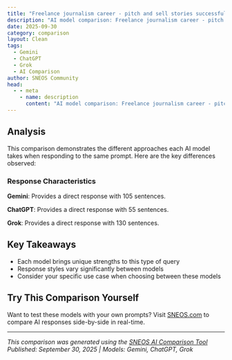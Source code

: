 ```yaml
---
title: "Freelance journalism career - pitch and sell stories successfully"
description: "AI model comparison: Freelance journalism career - pitch and sell stories successfully..."
date: 2025-09-30
category: comparison
layout: Clean
tags:
  - Gemini
  - ChatGPT
  - Grok
  - AI Comparison
author: SNEOS Community
head:
  - - meta
    - name: description
      content: "AI model comparison: Freelance journalism career - pitch and sell stories successfully..."
---
```


<ChatComparison
  title="Freelance journalism career - pitch and sell stories successfully"
  prompt="Freelance journalism career - pitch and sell stories successfully"
  :responses='{
    "Gemini": "## Building a Successful Freelance Journalism Career: Mastering the Pitch and the Sale\n\nFreelance journalism can be a rewarding but challenging career.  Success hinges on your ability to find compelling story ideas and then pitch them effectively to editors.  Here\u0027s a breakdown of how to excel at both:\n\n**I. Finding the Right Story Ideas:**\n\n* **Know Your Niche(s):**\n    * **Identify your expertise:** What are you passionate about? What topics do you have deep knowledge in?\n    * **Research potential publications:** Which publications cover your areas of interest? Analyze their style, audience, and past articles.\n    * **Don\u0027t be afraid to be specific:** Niche down (e.g., \u0022Sustainable fishing in the Pacific Northwest\u0022 rather than just \u0022Environmental Issues\u0022).\n* **Cultivate Your Sources:**\n    * **Build relationships:**  Network with experts, community leaders, and everyday people who can provide insights and leads.\n    * **Follow up regularly:** Stay in touch with your sources, even when you don\u0027t have a specific story in mind.\n    * **Become a reliable source yourself:** Be honest, accurate, and responsive.\n* **Stay Up-to-Date:**\n    * **Read widely:**  Follow news outlets, blogs, academic journals, and social media in your areas of interest.\n    * **Attend industry events:**  Conferences, workshops, and meetups are great for networking and uncovering new trends.\n    * **Set up Google Alerts:** Track keywords related to your niches to stay informed about breaking news and emerging issues.\n* **Think Outside the Box:**\n    * **Localize national stories:**  How is a national trend impacting your community?\n    * **Find the untold angle:**  Is there a different perspective or hidden layer to a well-known story?\n    * **Solve a problem for your audience:**  Provide practical advice or solutions to a common issue.\n* **Document Everything:**\n    * **Keep a running list of ideas:**  Don\u0027t let a good idea slip away.  Use a notebook, spreadsheet, or note-taking app to track your thoughts.\n    * **Note potential sources and resources:**  When an idea sparks, jot down potential interviewees, data sources, and relevant articles.\n* **Consider Trends and Seasons:**\n    * **Think ahead:** What stories will be relevant in the coming months?\n    * **Capitalize on seasonal events:**  Holidays, festivals, and annual conferences can offer timely opportunities.\n\n**II. Crafting the Perfect Pitch:**\n\n* **Know Your Audience (The Editor):**\n    * **Read the publication thoroughly:**  Understand its style, tone, and audience.\n    * **Identify the relevant editor:**  Find the editor who handles your subject area.\n    * **Tailor your pitch accordingly:**  Use language and examples that resonate with the editor\u0027s interests and the publication\u0027s needs.\n* **Structure Your Pitch:**\n    * **Subject Line:**  Make it compelling and concise.  Examples:\n        * \u0022Pitch: [Compelling Headline] - A Look at [Specific Issue] in [Location]\u0022\n        * \u0022Exclusive: [New Angle] on [Trending Topic]\u0022\n    * **Opening Paragraph (The Hook):**  Grab the editor\u0027s attention immediately.\n        * **Summarize the story\u0027s core idea in one or two sentences.**\n        * **Highlight the story\u0027s unique angle or value proposition.**\n        * **Consider starting with a compelling anecdote or statistic.**\n    * **Body Paragraphs (The Meat):**  Provide details about the story.\n        * **Outline the main points you\u0027ll cover.**\n        * **Explain why this story is important and timely.**\n        * **Describe your sources and reporting plan.**\n        * **Mention any visual elements (photos, videos, infographics) you can provide.**\n        * **Demonstrate your expertise and ability to deliver the story.**\n    * **Closing Paragraph (The Call to Action):**  End with a clear request.\n        * **Ask the editor if they\u0027re interested in the story.**\n        * **Suggest a word count and deadline.**\n        * **Offer to send a more detailed proposal or writing sample.**\n        * **Thank the editor for their time and consideration.**\n* **Key Elements of a Strong Pitch:**\n    * **Clarity and Conciseness:**  Get straight to the point and avoid jargon.\n    * **Originality:**  Showcase a unique angle or perspective.\n    * **Relevance:**  Explain why this story matters to the publication\u0027s audience.\n    * **Feasibility:**  Demonstrate that you can deliver the story on time and within budget.\n    * **Enthusiasm:**  Let your passion for the story shine through.\n* **Pitching Etiquette:**\n    * **Keep it brief:** Aim for 300-500 words.\n    * **Proofread carefully:**  Typos and grammatical errors make you look unprofessional.\n    * **Personalize your pitch:**  Avoid generic, mass emails.\n    * **Follow up politely:**  If you haven\u0027t heard back within a week or two, send a brief follow-up email.\n    * **Respect the editor\u0027s decision:**  If your pitch is rejected, don\u0027t take it personally.  Thank the editor for their time and move on.\n    * **Don\u0027t send the full article upfront:**  Only send the pitch unless specifically requested.\n    * **Be professional and courteous:**  Maintain a positive and respectful tone in all your communications.\n* **Tools to Help You Pitch:**\n    * **Media Databases:** (e.g., Muck Rack, Cision)  Help you find contact information for journalists and track their publications.\n    * **Pitch Templates:** Create a template you can customize for different publications.\n    * **CRM Systems:** (e.g., Trello, Asana) Help you organize your pitches and track your progress.\n\n**III. Closing the Deal and Getting Paid:**\n\n* **Negotiate Your Rate:**\n    * **Research industry standards:**  Check resources like Who Pays Writers and the Freelance Rates Database to get an idea of typical rates.\n    * **Consider your experience and expertise:**  Don\u0027t undersell yourself.\n    * **Be confident and professional:**  Clearly state your rate and be prepared to justify it.\n    * **Negotiate other terms:**  In addition to the rate, discuss kill fees (compensation if the story is canceled), copyright, and payment terms.\n* **Secure a Contract:**\n    * **Get everything in writing:**  A contract protects both you and the publication.\n    * **Include key details:**  The contract should specify the scope of the work, the deadline, the payment rate, the payment terms, and any other relevant agreements.\n* **Deliver High-Quality Work:**\n    * **Meet deadlines:**  Always deliver your work on time, even if it means working long hours.\n    * **Follow the publication\u0027s style guide:**  Adhere to their formatting, grammar, and citation guidelines.\n    * **Fact-check thoroughly:**  Accuracy is essential for maintaining your credibility.\n    * **Be responsive to feedback:**  Be willing to revise your work based on the editor\u0027s suggestions.\n* **Invoice Promptly:**\n    * **Send your invoice as soon as you submit the article.**\n    * **Include all necessary information:**  Your name, address, contact information, the publication\u0027s name, the title of the article, the agreed-upon rate, and the invoice date.\n    * **Follow up if payment is delayed:**  Don\u0027t be afraid to politely inquire about the status of your payment.\n* **Build Your Portfolio:**\n    * **Keep track of your published articles:**  Create a website or online portfolio to showcase your work.\n    * **Share your articles on social media:**  Promote your work to a wider audience.\n    * **Ask for testimonials:**  Positive reviews from satisfied editors can help you land future assignments.\n\n**IV.  Building a Sustainable Freelance Career:**\n\n* **Treat freelancing like a business:**\n    * **Create a business plan:** Define your goals, target market, and financial projections.\n    * **Manage your finances carefully:** Track your income and expenses, set aside money for taxes, and invest in your business.\n    * **Market yourself effectively:** Build a strong online presence, network with potential clients, and promote your work.\n* **Continuous Learning:**\n    * **Stay updated on industry trends and best practices.**\n    * **Take courses or workshops to improve your skills.**\n    * **Read books and articles about freelance writing and journalism.**\n* **Networking and Collaboration:**\n    * **Attend industry events and workshops.**\n    * **Join freelance writing communities and online forums.**\n    * **Collaborate with other freelancers on projects.**\n* **Time Management and Self-Discipline:**\n    * **Create a schedule and stick to it.**\n    * **Set realistic goals and break them down into smaller tasks.**\n    * **Minimize distractions and stay focused.**\n    * **Take breaks and prioritize self-care.**\n* **Resilience and Persistence:**\n    * **Expect rejections and setbacks.**\n    * **Learn from your mistakes and keep improving.**\n    * **Don\u0027t give up on your dreams.**\n\n**Key Takeaways:**\n\n* **Preparation is key:**  Thorough research, strong networking, and well-crafted pitches are essential for success.\n* **Relationships matter:**  Building strong relationships with editors and sources is crucial for long-term growth.\n* **Adaptability is essential:**  The media landscape is constantly changing, so you need to be flexible and willing to adapt.\n* **Persistence pays off:**  Don\u0027t get discouraged by rejections.  Keep learning, improving, and pitching your ideas.\n\nBy mastering these skills and strategies, you can build a fulfilling and sustainable career as a freelance journalist. Good luck!\n",
    "ChatGPT": "Certainly! Building a successful freelance journalism career and effectively pitching and selling your stories require a combination of strong writing skills, good research, strategic pitching, and professional networking. Here\u2019s a comprehensive guide to help you get started and thrive:\n\n### 1. Develop Your Skills and Portfolio\n- **Hone Your Writing Skills:** Write regularly to improve clarity, style, and storytelling.\n- **Build a Portfolio:** Start a blog, contribute to smaller publications, or create sample articles to showcase your work.\n- **Specialize:** Identify niches or beats (e.g., technology, health, culture) where you have expertise or strong interest.\n\n### 2. Research the Market\n- **Identify Potential Publications:** Find magazines, newspapers, websites, and journals that publish freelance stories in your niche.\n- **Understand Their Style and Audience:** Read their content to grasp their editorial tone, types of stories, and audience preferences.\n- **Know Submission Guidelines:** Check each outlet\u2019s guidelines for freelance submissions.\n\n### 3. Generating Story Ideas\n- **Stay Informed:** Follow news, trends, and developments in your niche.\n- **Think Uniquely:** Find fresh angles or untold stories that haven\u2019t been covered extensively.\n- **Use Personal Experience \u0026 Contacts:** Sometimes your own background or network can inspire great stories.\n\n### 4. Crafting an Effective Pitch\n- **Make It Clear and Concise:** Editors receive many pitches; get to the point quickly.\n- **Start with a Strong Subject Line:** It should grab attention and hint at the story\u2019s value.\n- **Introduce Yourself Briefly:** Mention relevant experience or clips to build credibility.\n- **Present Your Idea:** Describe your story idea, why it\u2019s timely or important, and why their readers will care.\n- **Explain Your Approach:** Outline how you plan to report the story or unique sources.\n- **Mention Your Availability and Deadline Flexibility:** Show you\u2019re professional and adaptable.\n- **Include Relevant Clips or Portfolio Links:** Demonstrate your writing quality.\n- **Maintain a Professional Tone:** Be polite and respectful.\n\n### 5. Follow Up\n- If you haven\u2019t heard back within 1-2 weeks, send a polite follow-up email.\n- Don\u2019t be pushy; just express continued interest and check if they need more info.\n\n### 6. Negotiating and Selling Your Story\n- **Know Your Worth:** Research typical freelance rates in your region and niche.\n- **Be Open to Negotiation:** Editors may have budget limits; negotiate for best possible terms.\n- **Understand Rights and Terms:** Clarify if the outlet wants exclusive rights or first serial rights.\n- **Get Agreements in Writing:** Confirm payment terms, deadlines, and rights before starting.\n\n### 7. Deliver Quality Work on Time\n- Meet deadlines.\n- Submit well-edited, accurate, and engaging stories.\n- Be prepared to make edits as requested by editors.\n\n### 8. Build Relationships\n- Develop rapport with editors; good relationships can lead to repeat assignments.\n- Network with other journalists and attend industry events.\n- Use social media and platforms like LinkedIn to showcase your work and connect.\n\n### 9. Keep Learning and Adapting\n- Stay updated with industry changes.\n- Take courses or attend workshops on writing, digital journalism, and pitching.\n- Be open to feedback and continuously improve.\n\n---\n\n### Sample Pitch Email Template\n\nSubject: Story Pitch: Exploring the Rise of Remote Work in Small Town America\n\nDear [Editor\u0027s Name],\n\nI hope this message finds you well. My name is [Your Name], and I am a freelance journalist with experience writing about employment trends and community development. You can find some of my recent work here: [Link to portfolio].\n\nI would like to pitch a feature story idea for [Publication Name] about how the rise of remote work is transforming small towns across America. The piece would explore economic impacts, changing lifestyles, and challenges faced by these communities adapting to this new way of working.\n\nGiven the increasing interest in remote work and its broad social implications, I believe this story would resonate well with your readers.\n\nI\u2019m happy to discuss this further and provide a sample or outline if you\u2019re interested.\n\nThank you for your time and consideration.\n\nBest regards,  \n[Your Name]  \n[Your Contact Information]\n\n---\n\nIf you\u0027d like, I can help you craft pitches tailored to specific subjects or publications. Just let me know!",
    "Grok": "Building a successful freelance journalism career requires a mix of strong writing skills, strategic pitching, relationship-building, and persistence. Here\u2019s a step-by-step guide to pitching and selling stories effectively, along with tips to thrive as a freelance journalist:\n\n---\n\n### 1. Build Your Foundation\nBefore pitching, ensure you have the basics in place to establish credibility and skill.\n\n- **Develop Your Niche**: Specialize in a specific area (e.g., technology, health, politics, culture, or environment). Becoming an expert in a niche makes you a go-to writer for editors in that field.\n- **Create a Portfolio**: Build a collection of published work or well-written samples. If you\u2019re just starting, write for local publications, blogs, or even self-publish on platforms like Medium to showcase your style and expertise.\n- **Set Up a Professional Presence**: Create a simple website or LinkedIn profile with your bio, portfolio, contact info, and links to published work. This makes it easy for editors to find and trust you.\n\n---\n\n### 2. Research and Target Publications\nFinding the right outlets for your stories is key to a successful pitch.\n\n- **Identify Suitable Outlets**: Look for publications, websites, and magazines that align with your niche and audience. Use tools like:\n  - **Writer\u2019s Market** (a directory of publications and submission guidelines).\n  - **MediaBistro** or **JournalismJobs.com** for freelance opportunities.\n  - Social media (follow editors and publications on Twitter to see what they\u2019re looking for).\n- **Study Their Style**: Read several articles from the publication to understand their tone, format, and topics they cover. Tailor your pitch to match their editorial style.\n- **Check Submission Guidelines**: Most publications have specific guidelines for pitches. Follow them exactly\u2014some editors reject pitches that don\u2019t adhere to their rules.\n- **Find the Right Editor**: Look for the appropriate contact (often a section editor or managing editor) using the publication\u2019s website, LinkedIn, or tools like Hunter.io for email addresses.\n\n---\n\n### 3. Craft a Compelling Pitch\nYour pitch is your chance to sell your story idea and yourself as the best person to write it.\n\n- **Write a Strong Subject Line**: Make it specific and intriguing (e.g., \u201CPitch: Uncovering the Rise of Urban Beekeeping in NYC\u201D).\n- **Keep It Short and Focused**: Most pitches should be 200\u2013400 words. Get to the point quickly.\n- **Structure Your Pitch**:\n  1. **Hook**: Start with a compelling lead or angle that grabs attention (e.g., a surprising statistic, a personal anecdote, or a timely event).\n  2. **Why This Story Matters**: Explain why the story is relevant to the publication\u2019s audience and why now is the right time to publish it.\n  3. **Your Angle**: Describe how you\u2019ll approach the story\u2014what makes it unique?\n  4. **Your Credentials**: Briefly mention why you\u2019re the best person to write this (e.g., expertise, sources, or past work). Include links to 2\u20133 relevant clips.\n  5. **Logistics**: Suggest a word count, timeline, and any other relevant details (e.g., if you have exclusive access to a source).\n- **Personalize It**: Address the editor by name and reference something specific about the publication (e.g., \u201CI loved your recent feature on X and think this story would complement it\u201D).\n- **Be Timely**: Tie your idea to current events, trends, or anniversaries when possible to increase its urgency.\n\n**Sample Pitch Template**:\n\u0060\u0060\u0060\nSubject: Pitch: How Remote Work Is Reshaping Small-Town Economies\n\nDear [Editor\u2019s Name],\n\nI\u2019m a freelance journalist with a focus on tech and labor trends, and I\u2019m excited to pitch a story for [Publication Name]. With remote work becoming permanent for many, small towns across the U.S. are seeing an influx of new residents\u2014driving both economic growth and cultural tensions. I\u2019d like to explore how towns like [Specific Town] are adapting, through interviews with local business owners, new residents, and policymakers.\n\nThis 1,500-word feature would resonate with your readers\u2019 interest in [specific audience/topic], as seen in your recent piece on [related article]. I\u2019ve covered similar topics for [Publication A] and [Publication B] (links below), and I have access to key sources for this story. I can deliver the draft by [specific date].\n\nClips: \n- [Link to Clip 1]\n- [Link to Clip 2]\n\nThank you for considering this idea. I\u2019m happy to discuss or adjust the angle as needed.\n\nBest regards,  \n[Your Full Name]  \n[Your Contact Info]  \n[Link to Portfolio/Website]\n\u0060\u0060\u0060\n\n---\n\n### 4. Build Relationships with Editors\nSelling stories isn\u2019t just about the pitch\u2014it\u2019s about trust and rapport.\n\n- **Follow Up Politely**: If you don\u2019t hear back after 7\u201310 days, send a brief, polite follow-up email (e.g., \u201CJust checking in to see if you had a chance to review my pitch on [topic]. I\u2019d be happy to provide more details.\u201D). Don\u2019t pester\u2014limit follow-ups to 1\u20132.\n- **Be Open to Feedback**: If an editor declines your pitch but offers suggestions, thank them and incorporate their feedback into future pitches.\n- **Deliver Quality Work**: Once you land an assignment, meet deadlines, communicate clearly, and submit clean, well-researched work. Editors are more likely to hire freelancers they can rely on.\n- **Stay Connected**: After a successful piece, check in with the editor periodically with new ideas or just to say thanks. Building long-term relationships can lead to regular assignments.\n\n---\n\n### 5. Diversify Your Income and Opportunities\nFreelance journalism can be unpredictable, so broaden your scope.\n\n- **Pitch to Multiple Outlets**: Don\u2019t put all your eggs in one basket. Have several pitches out at once (just ensure you\u2019re not pitching the same idea to competing publications simultaneously unless it\u2019s a non-exclusive story).\n- **Explore Different Formats**: Write features, news pieces, profiles, or even op-eds. Some publications also pay for photo essays, listicles, or short news blurbs.\n- **Consider Corporate or Content Work**: Between journalism gigs, take on content writing, copywriting, or editing for businesses to stabilize income. Sites like Upwork or Contently can help.\n- **Network Constantly**: Attend journalism conferences, join online communities (like Freelance Success or Study Hall), and connect with other writers and editors on social media. Referrals often lead to work.\n\n---\n\n### 6. Handle Rejections and Negotiations\nRejection is part of the game, but it\u2019s also an opportunity to grow.\n\n- **Don\u2019t Take It Personally**: Editors reject pitches for many reasons\u2014budget constraints, timing, or fit. If possible, ask for feedback to improve.\n- **Repurpose Ideas**: If a pitch is rejected, tweak the angle and send it to another outlet. Persistence pays off.\n- **Negotiate Rates**: Know your worth and research typical pay rates (e.g., $0.50\u2013$1/word for mid-tier publications, higher for national outlets). If the offer is low, politely ask for more or negotiate additional perks (like a byline or future assignments). Be prepared to walk away if the pay doesn\u2019t match the effort.\n- **Get Contracts**: Always request a written agreement outlining payment, deadlines, rights (e.g., first publication rights vs. all rights), and kill fees (compensation if the story is canceled).\n\n---\n\n### 7. Manage the Business Side\nFreelancing is as much about business as it is about writing.\n\n- **Track Pitches and Deadlines**: Use a spreadsheet or tool like Trello to monitor pitches, follow-ups, assignments, and payments.\n- **Invoice Promptly**: After submitting work, send a professional invoice with clear payment terms (e.g., Net 30). Tools like FreshBooks or Wave can help.\n- **Save for Taxes**: Set aside 20\u201330% of your income for taxes, as freelancers are responsible for self-employment tax in many countries.\n- **Market Yourself**: Regularly update your portfolio, post about published work on social media, and pitch yourself as a writer for hire.\n\n---\n\n### 8. Stay Resilient and Keep Learning\nFreelance journalism can be tough, but persistence and adaptability are key.\n\n- **Expect Slow Periods**: Income can be inconsistent, especially early on. Build an emergency fund to weather dry spells.\n- **Keep Improving**: Take online courses (e.g., Poynter, Coursera) to sharpen skills like investigative reporting, SEO writing, or multimedia storytelling.\n- **Read Industry News**: Follow journalism blogs (e.g., Nieman Lab) and join newsletters (like The Freelancer by Contently) to stay updated on trends and opportunities.\n\n---\n\n### Bonus Tips for Success\n- **Start Small**: If you\u2019re new, target local or regional publications to build clips before aiming for national outlets.\n- **Leverage Trends**: Pitch stories tied to breaking news or seasonal topics (e.g., holiday trends in December).\n- **Be Proactive**: Don\u2019t wait for assignments\u2014pitch regularly (aim for 3\u20135 pitches per week when starting out).\n- **Protect Your Time**: Avoid underpaid or exploitative gigs unless they offer significant exposure or portfolio-building value.\n\n---\n\n### Final Thought\nSuccess in freelance journalism comes from a mix of great storytelling, strategic pitching, and relationship-building. It takes time to establish yourself, but with consistent effort, a strong portfolio, and a knack for spotting compelling stories, you can carve out a rewarding career. Keep pitching, keep writing, and don\u2019t be afraid to adapt as the industry evolves.\n\nIf you have a specific niche or pitch idea in mind, let me know, and I can help brainstorm or refine it!"
  }'
  published-date="17:10"
/>

## Analysis

This comparison demonstrates the different approaches each AI model takes when responding to the same prompt. Here are the key differences observed:

### Response Characteristics

**Gemini**: Provides a direct response with 105 sentences. 

**ChatGPT**: Provides a direct response with 55 sentences. 

**Grok**: Provides a direct response with 130 sentences. 

## Key Takeaways

- Each model brings unique strengths to this type of query
- Response styles vary significantly between models
- Consider your specific use case when choosing between these models

## Try This Comparison Yourself

Want to test these models with your own prompts? Visit [SNEOS.com](https://sneos.com) to compare AI responses side-by-side in real-time.

---

*This comparison was generated using the [SNEOS AI Comparison Tool](https://sneos.com)*
*Published: September 30, 2025 | Models: Gemini, ChatGPT, Grok*
